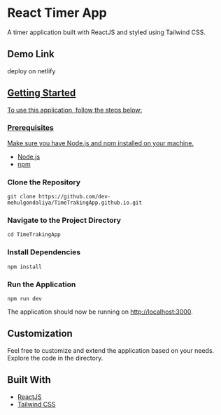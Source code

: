 <h1>React Timer App</h1>

<p>A timer application built with ReactJS and styled using Tailwind CSS.</p>


<h2>Demo Link</h2>
<p>deploy on netlify</p>
<a target="_blank" href="https://65af8176ba9004be22b4f416--effervescent-choux-ee3b1f.netlify.app/">

<h2>Getting Started</h2>

<p>To use this application, follow the steps below:</p>

<h3>Prerequisites</h3>

<p>Make sure you have Node.js and npm installed on your machine.</p>

<ul>
  <li><a target="_blank" href="https://nodejs.org/">Node.js</a></li>
  <li><a target="_blank" href="https://www.npmjs.com/">npm</a></li>
</ul>

<h3>Clone the Repository</h3>

<pre><code>git clone https://github.com/dev-mehulgondaliya/TimeTrakingApp.github.io.git</code></pre>

<h3>Navigate to the Project Directory</h3>

<pre><code>cd TimeTrakingApp</code></pre>

<h3>Install Dependencies</h3>

<pre><code>npm install</code></pre>

<h3>Run the Application</h3>

<pre><code>npm run dev</code></pre>

<p>The application should now be running on <a href="http://localhost:3000">http://localhost:3000</a>.</p>

<h2>Customization</h2>

<p>Feel free to customize and extend the application based on your needs. Explore the code in the directory.</p>

<h2>Built With</h2>

<ul>
  <li><a target="_blank" href="https://reactjs.org/">ReactJS</a></li>
  <li><a target="_blank" href="https://tailwindcss.com/">Tailwind CSS</a></li>
</ul>
